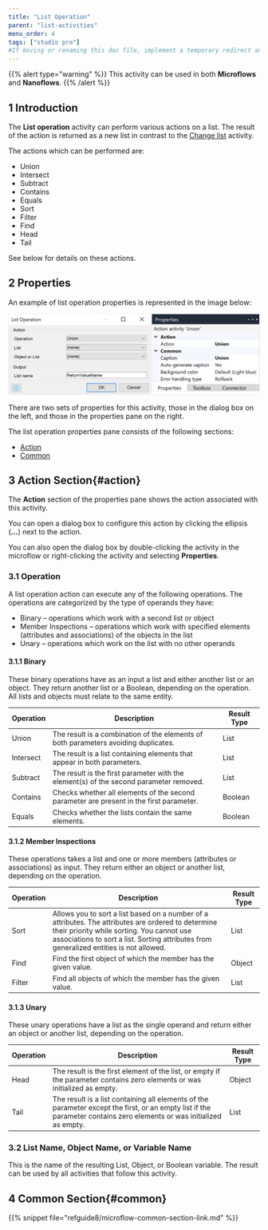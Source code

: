 ```yaml
---
title: "List Operation"
parent: "list-activities"
menu_order: 4
tags: ["studio pro"]
#If moving or renaming this doc file, implement a temporary redirect and let the respective team know they should update the URL in the product. See Mapping to Products for more details.
---
```


{{% alert type="warning" %}}
This activity can be used in both **Microflows** and **Nanoflows**.
{{% /alert %}}

## 1 Introduction

The **List operation** activity can perform various actions on a list. The result of the action is returned as a new list in contrast to the [Change list](change-list) activity.

The actions which can be performed are:

* Union 
* Intersect 
* Subtract 
* Contains 
* Equals 
* Sort 
* Filter 
* Find 
* Head 
* Tail 

See below for details on these actions.

## 2 Properties

An example of list operation properties is represented in the image below:

![list operation properties](attachments/list-activities/list-operation-properties.png)

There are two sets of properties for this activity, those in the dialog box on the left, and those in the properties pane on the right.

The list operation properties pane consists of the following sections:

* [Action](#action)
* [Common](#common)

## 3 Action Section{#action}

The **Action** section of the properties pane shows the action associated with this activity.

You can open a dialog box to configure this action by clicking the ellipsis (**…**) next to the action.

You can also open the dialog box by double-clicking the activity in the microflow or right-clicking the activity and selecting **Properties**.

### 3.1 Operation

A list operation action can execute any of the following operations. The operations are categorized by the type of operands they have:

* Binary – operations which work with a second list or object
* Member Inspections – operations which work with specified elements (attributes and associations) of the objects in the list
* Unary – operations which work on the list with no other operands

#### 3.1.1 Binary

These binary operations have as an input a list and either another list or an object. They return another list or a Boolean, depending on the operation. All lists and objects must relate to the same entity.

| Operation | Description | Result Type |
| --- | --- | --- |
| Union | The result is a combination of the elements of both parameters avoiding duplicates. | List |
| Intersect | The result is a list containing elements that appear in both parameters. | List |
| Subtract | The result is the first parameter with the element(s) of the second parameter removed. | List |
| Contains | Checks whether all elements of the second parameter are present in the first parameter. | Boolean |
| Equals | Checks whether the lists contain the same elements. | Boolean |

#### 3.1.2 Member Inspections

These operations takes a list and one or more members (attributes or associations) as input. They return either an object or another list, depending on the operation.

| Operation | Description | Result Type |
| --- | --- | --- |
| Sort | Allows you to sort a list based on a number of a attributes. The attributes are ordered to determine their priority while sorting. You cannot use associations to sort a list. Sorting attributes from generalized entities is not allowed. | List |
| Find | Find the first object of which the member has the given value. | Object |
| Filter | Find all objects of which the member has the given value. | List |

#### 3.1.3 Unary

These unary operations have a list as the single operand and return either an object or another list, depending on the operation.

| Operation | Description | Result Type |
| --- | --- | --- |
| Head | The result is the first element of the list, or empty if the parameter contains zero elements or was initialized as empty. | Object |
| Tail | The result is a list containing all elements of the parameter except the first, or an empty list if the parameter contains zero elements or was initialized as empty. | List |

### 3.2 List Name, Object Name, or Variable Name

This is the name of the resulting List, Object, or Boolean variable. The result can be used by all activities that follow this activity.

## 4 Common Section{#common}

{{% snippet file="refguide8/microflow-common-section-link.md" %}}
